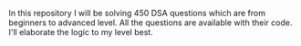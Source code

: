 In this repository I will be solving 450 DSA questions which are from beginners to advanced level. All the questions are available with their code. I'll elaborate the logic to my level best. 